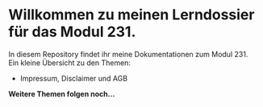 # Willkommen zu meinen Lerndossier für das Modul 231.

In diesem Repository findet ihr meine Dokumentationen zum Modul 231.  
Ein kleine Übersicht zu den Themen:

- Impressum, Disclaimer und AGB  

**Weitere Themen folgen noch...**


